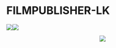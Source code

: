 # FILMPUBLISHER-LK

   <a><img src='https://i.imgur.com/LyHic3i.gif'/></a><a><img src='https://i.imgur.com/LyHic3i.gif'/></a>
<p align="center">
<p align="center">
<img src="[https://pomf2.lain.la/f/920ppvoh.jpg](https://raw.githubusercontent.com/telegrambotcreator/img/main/FILMPUBLISHERLK.png]"/> 
